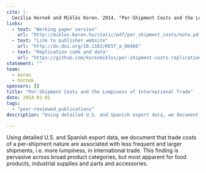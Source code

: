 ```yaml
---
cite: |-
  Cecília Hornok and Miklós Koren. 2014. "Per-Shipment Costs and the Lumpiness of International Trade" Review of Economics and Statistics. 97(2), pp. 525-530.
links:
  - text: "Working paper version"
    url: "http://miklos.koren.hu/static/pdf/per_shipment_costs/note.pdf"
  - text: "Link to publisher website"
    url: "http://dx.doi.org/10.1162/REST_a_00468"
  - text: "Replication code and data"
    url: "https://github.com/korenmiklos/per-shipment-costs-replication"
statement: ""
team:
  - koren
  - hornok
sponsors: []
title: "Per-Shipment Costs and the Lumpiness of International Trade"
date: 2014-01-01
tags:
  - "peer-reviewed_publications"
description: "Using detailed U.S. and Spanish export data, we document that trade costs of a per-shipment nature are associated with less frequent and larger shipments, i.e. more lumpiness, in international trade. This finding is pervasive across broad product categories, but most apparent for food products, industrial supplies and parts and accessories.\n"

---
```


Using detailed U.S. and Spanish export data, we document that trade costs of a per-shipment nature are associated with less frequent and larger shipments, i.e. more lumpiness, in international trade. This finding is pervasive across broad product categories, but most apparent for food products, industrial supplies and parts and accessories.

